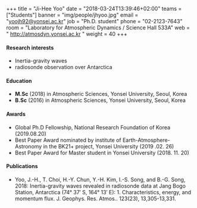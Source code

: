 ﻿+++
title = "Ji-Hee Yoo"
date = "2018-03-24T13:39:46+02:00"
teams = ["Students"]
banner = "img/people/jhyoo.jpg"
email = "yoojh92@yonsei.ac.kr"
job = "Ph.D. student"
phone = "02-2123-7643"
room = "Laboratory for Atmospheric Dynamics / Science Hall 533A"
web = " http://atmosdyn.yonsei.ac.kr "
weight = 40
+++

#### Research interests
+ Inertia-gravity waves
+ radiosonde observation over Antarctica

#### Education
+ **M.Sc** (2018) in Atmospheric Sciences, Yonsei University, Seoul, Korea
+ **B.Sc** (2016) in Atmospheric Sciences, Yonsei University, Seoul, Korea

#### Awards
+ Global Ph.D Fellowship, National Research Foundation of Korea (2019.08.20)
+ Best Paper Award nominated by institute of Earth-Atmosphere-Astronomy in the BK21+ project, Yonsei University (2019 .02. 26)
+ Best Paper Award for Master student in Yonsei University (2018. 11. 20)


#### Publications
+ Yoo, J.-H., T. Choi, H.-Y. Chun, Y.-H. Kim, I.-S. Song, and B.-G. Song, 2018: Inertia-gravity waves revealed in radiosonde data at Jang Bogo Station, Antarctica (74° 37′ S, 164° 13′ E): 1. Characteristics, energy, and momentum flux. J. Geophys. Res. Atmos.. 123(23), 13,305-13,331.

